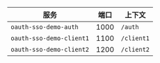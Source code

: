 | 服务                     | 端口 | 上下文     |
| ------------------------ | ---- | ---------- |
| `oauth-sso-demo-auth`    | 1000 | `/auth`    |
| `oauth-sso-demo-client1` | 1100 | `/client1` |
| `oauth-sso-demo-client2` | 1200 | `/client2` |
